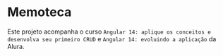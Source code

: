 # Memoteca

Este projeto acompanha o curso `Angular 14: aplique os conceitos e desenvolva seu primeiro CRUD` e `Angular 14: evoluindo a aplicação` da Alura.
